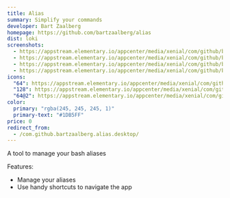 ```yaml
---
title: Alias
summary: Simplify your commands
developer: Bart Zaalberg
homepage: https://github.com/bartzaalberg/alias
dist: loki
screenshots:
  - https://appstream.elementary.io/appcenter/media/xenial/com/github/bartzaalberg.alias.desktop/D4A905ADB1025483EA29D70109D1B132/screenshots/image-1_orig.png
  - https://appstream.elementary.io/appcenter/media/xenial/com/github/bartzaalberg.alias.desktop/D4A905ADB1025483EA29D70109D1B132/screenshots/image-2_orig.png
  - https://appstream.elementary.io/appcenter/media/xenial/com/github/bartzaalberg.alias.desktop/D4A905ADB1025483EA29D70109D1B132/screenshots/image-3_orig.png
  - https://appstream.elementary.io/appcenter/media/xenial/com/github/bartzaalberg.alias.desktop/D4A905ADB1025483EA29D70109D1B132/screenshots/image-4_orig.png
icons:
  "64": https://appstream.elementary.io/appcenter/media/xenial/com/github/bartzaalberg.alias.desktop/D4A905ADB1025483EA29D70109D1B132/icons/64x64/com.github.bartzaalberg.alias_com.github.bartzaalberg.alias.png
  "128": https://appstream.elementary.io/appcenter/media/xenial/com/github/bartzaalberg.alias.desktop/D4A905ADB1025483EA29D70109D1B132/icons/128x128/com.github.bartzaalberg.alias_com.github.bartzaalberg.alias.png
  "64@2": https://appstream.elementary.io/appcenter/media/xenial/com/github/bartzaalberg.alias.desktop/D4A905ADB1025483EA29D70109D1B132/icons/64x64@2/com.github.bartzaalberg.alias_com.github.bartzaalberg.alias.png
color:
  primary: "rgba(245, 245, 245, 1)"
  primary-text: "#1DB5FF"
price: 0
redirect_from:
  - /com.github.bartzaalberg.alias.desktop/
---
```


<p>A tool to manage your bash aliases</p>
<p>Features:</p>
<ul>
  <li>Manage your aliases</li>
  <li>Use handy shortcuts to navigate the app</li>
</ul>